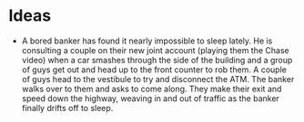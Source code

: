 # Ideas

- A bored banker has found it nearly impossible to sleep lately. He is consulting a couple on their new joint account (playing them the Chase video) when a car smashes through the side of the building and a group of guys get out and head up to the front counter to rob them. A couple of guys head to the vestibule to try and disconnect the ATM. The banker walks over to them and asks to come along. They make their exit and speed down the highway, weaving in and out of traffic as the banker finally drifts off to sleep.
